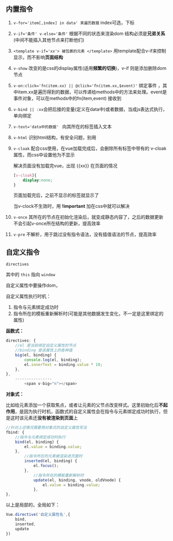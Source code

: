 ## 内置指令

1. `v-for='item[,index] in data' 来遍历数据` index可选，下标

2. `v-if='条件' v-else='条件'` 根据不同的状态来渲染dom 结构必须是**兄弟关系** (中间不能插入其他节点来打断他们)

3. `<template v-if='xx'> 被包裹的元素 </template>` 用template配合v-if来控制显示，而不影响**页面结构**

4. `v-show` 改变的是css的display属性(适用**频繁的切换**)，v-if 则是添加删除dom节点

5. `v-on:click='fn(item.xx) || @click='fn(item.xx,$event)'` 绑定事件 ，其中item.xx是遍历得到的数据，可以传递给methods中的方法来处理。event是事件对象，可以在methods中的fn(item,event) 接收到

6. `v-bind || :xx`会把后接的变量(定义在data中)或者数据，当成js表达式执行，单向绑定

7. `v-text='data中的数据' ` 向其所在的标签插入文本

8. `v-html` 识别html结构，有安全问题，别用

9. `v-cloak` 配合css使用，在vue加载完成后，会删除所有标签中带有的 v-cloak 属性，而css中设置他为不显示

   解决页面没有加载完vue，出现 {{xx}} 在页面的情况

   ```css
   [v-cloak]{
       display:none;
   }
   ```

   页面加载完后，之前不显示的标签就显示了

   当v-clock不生效时，用 **!important** 加在css中就可以解决

10. `v-once` 其所在的节点在初始化渲染后，就变成静态内容了，之后的数据更新不会引起v-once所在结构的更新，提高效率

11. `v-pre` 不解析，用于跳过没有指令语法，没有插值语法的节点，提高效率



## 自定义指令

`directives` 

其中的 `this` 指向 `window`

自定义属性中要操作dom，

自定义属性执行时机：

1. 指令与元素绑定成功时 
2. 指令所在的模板重新解析时(可能是其他数据发生变化，不一定是这里绑定的属性)

**函数式：**

```js
directives: {
    //el 是当前绑定自定义属性的节点
    //binding 是该属性上的各种值
    big(el, binding) {
        console.log(el, binding);
        el.innerText = binding.value * 10;
    },
},
    ----------------
        <span v-big="n"></span>
```



**对象式：**

比如给元素添加一个获取焦点，或者让元素的父节点改变样式。这里初始化后**不起作用**，是因为执行时机，函数式的自定义属性会在指令与元素绑定成功时执行，但是这时该元素还**没有被渲染到页面**上

```js
//针对上述情况需要用对象式的自定义属性写法
fbind: {
    //指令与元素绑定成功时执行
    bind(el, binding) {
        el.value = binding.value;
    },
        //指令所在的元素被渲染进页面时
        inserted(el, binding) {
            el.focus();
        },
            //指令所在的模板重新解析时
            update(el, binding, vnode, oldVnode) {
                el.value = binding.value;
            },
},
```

以上是局部的，全局如下：

```js
Vue.directive('自定义属性名',{
    bind,
    inserted,
    update
})
```

